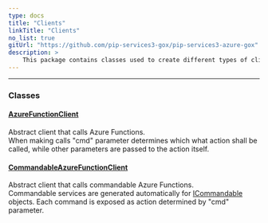 ```yaml
---
type: docs
title: "Clients"
linkTitle: "Clients"
no_list: true
gitUrl: "https://github.com/pip-services3-gox/pip-services3-azure-gox"
description: >
    This package contains classes used to create different types of clients for Azure.
---
```

---

<div class="module-body"> 


### Classes

#### [AzureFunctionClient](azure_function_client)
Abstract client that calls Azure Functions.  
When making calls "cmd" parameter determines which what action shall be called, while
other parameters are passed to the action itself.

#### [CommandableAzureFunctionClient](commandable_azure_function_client)
Abstract client that calls commandable Azure Functions.  
Commandable services are generated automatically for [ICommandable](../../commons/commands/icommandable.md) objects. Each command is exposed as action determined by "cmd" parameter.

</div>
